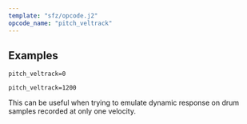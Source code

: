 ```yaml
---
template: "sfz/opcode.j2"
opcode_name: "pitch_veltrack"
---
```

## Examples

```sfz
pitch_veltrack=0

pitch_veltrack=1200
```

This can be useful when trying to emulate dynamic response on drum samples
recorded at only one velocity.
